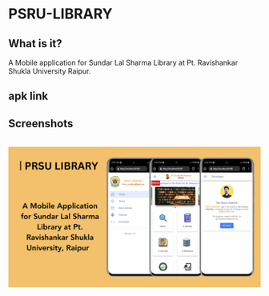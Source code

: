 # PSRU-LIBRARY

## What is it?

A Mobile application for Sundar Lal Sharma Library at Pt. Ravishankar Shukla University Raipur.

## apk link

## Screenshots

<br/>
<div align="center">
  <img alt="img" src="./PRSU LIBRARY.png" />
</div>
<br/>
<br/>
